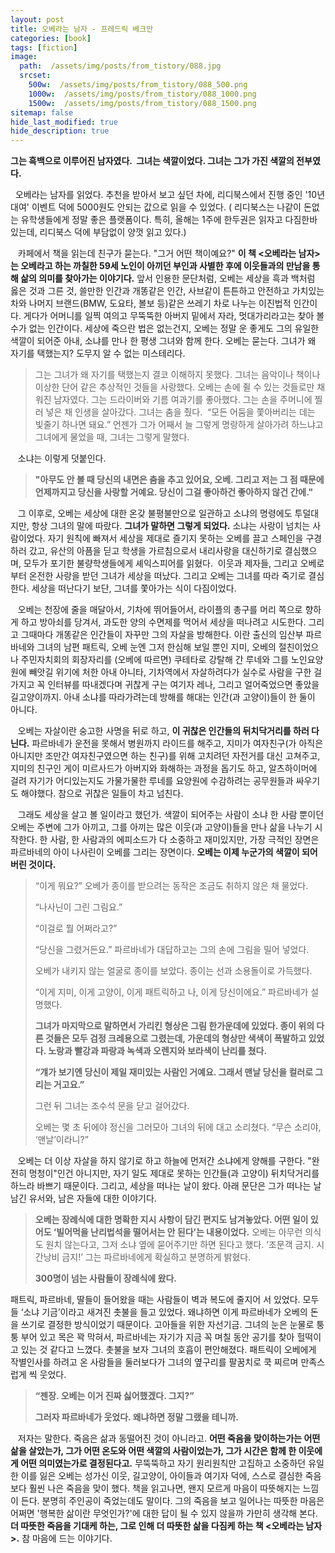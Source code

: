 ```yaml
---
layout: post
title: 오베라는 남자 - 프레드릭 베크만
categories: [book]
tags: [fiction]
image:
  path:  /assets/img/posts/from_tistory/088.jpg
  srcset:
    500w:  /assets/img/posts/from_tistory/088_500.png
    1000w:  /assets/img/posts/from_tistory/088_1000.png
    1500w:  /assets/img/posts/from_tistory/088_1500.png
sitemap: false
hide_last_modified: true
hide_description: true
---
```


  


  


**그는 흑백으로 이루어진 남자였다.  그녀는 색깔이었다. 그녀는 그가 가진 색깔의 전부였다.**

  


  오베라는 남자를 읽었다. 추천을 받아서 보고 싶던 차에, 리디북스에서 진행 중인 '10년 대여' 이벤트 덕에 5000원도 안되는 값으로 읽을 수 있었다. ( 리디북스는 나같이 돈없는 유학생들에게 정말 좋은 플랫폼이다. 특히, 올해는 1주에 한두권은 읽자고 다짐한바 있는데, 리디북스 덕에 부담없이 양껏 읽고 있다.)

  


   카페에서 책을 읽는데 친구가 묻는다. "그거 어떤 책이예요?" **이 책 <오베라는 남자\>는 오베라고 하는 까칠한 59세 노인이 아끼던 부인과 사별한 후에 이웃들과의 만남을 통해 삶의 의미를 찾아가는 이야기다.** 앞서 인용한 문단처럼, 오베는 세상을 흑과 백처럼 옳은 것과 그른 것, 쓸만한 인간과 개똥같은 인간, 사브같이 튼튼하고 안전하고 가치있는 차와 나머지 브랜드(BMW, 도요타, 볼보 등)같은 쓰레기 차로 나누는 이진법적 인간이다. 게다가 어머니를 일찍 여의고 무뚝뚝한 아버지 밑에서 자라, 멋대가리라고는 찾아 볼 수가 없는 인간이다. 세상에 죽으란 법은 없는건지, 오베는 정말 운 좋게도 그의 유일한 색깔이 되어준 아내, 소냐를 만나 한 평생 그녀와 함께 한다. 오베는 묻는다. 그녀가 왜 자기를 택했는지? 도무지 알 수 없는 미스테리다.

  


> 그는 그녀가 왜 자기를 택했는지 결코 이해하지 못했다. 그녀는 음악이나 책이나 이상한 단어 같은 추상적인 것들을 사랑했다. 오베는 손에 쥘 수 있는 것들로만 채워진 남자였다. 그는 드라이버와 기름 여과기를 좋아했다. 그는 손을 주머니에 찔러 넣은 채 인생을 살아갔다. 그녀는 춤을 췄다.  “모든 어둠을 쫓아버리는 데는 빛줄기 하나면 돼요.” 언젠가 그가 어째서 늘 그렇게 명랑하게 살아가려 하느냐고 그녀에게 물었을 때, 그녀는 그렇게 말했다.

  


   소냐는 이렇게 덧붙인다.

> **"아무도 안 볼 때 당신의 내면은 춤을 추고 있어요, 오베. 그리고 저는 그 점 때문에 언제까지고 당신을 사랑할 거예요. 당신이 그걸 좋아하건 좋아하지 않건 간에."**

  


   그 이후로, 오베는 세상에 대한 온갖 불평불만으로 일관하고 소냐의 명령에도 투덜대지만, 항상 그녀의 말에 따랐다. **그녀가 말하면 그렇게 되었다.** 소냐는 사랑이 넘치는 사람이었다. 자기 원칙에 빠져서 세상을 제대로 즐기지 못하는 오베를 끌고 스페인을 구경하러 갔고, 유산의 아픔을 딛고 학생을 가르침으로서 내리사랑을 대신하기로 결심했으며, 모두가 포기한 불량학생들에게 셰익스피어를 읽혔다.  이웃과 제자들, 그리고 오베로부터 온전한 사랑을 받던 그녀가 세상을 떠났다. 그리고 오베는 그녀를 따라 죽기로 결심한다. 세상을 떠난다기 보단, 그녀를 쫓아가는 식이 다짐이었다.

  


   오베는 천장에 줄을 매달아서, 기차에 뛰어들어서, 라이플의 총구를 머리 쪽으로 향하게 하고 방아쇠를 당겨서, 과도한 양의 수면제를 먹어서 세상을 떠나려고 시도한다. 그리고 그때마다 개똥같은 인간들이 자꾸만 그의 자살을 방해한다. 이란 출신의 임산부 파르바네와 그녀의 남편 패트릭, 오베 눈엔 그저 한심해 보일 뿐인 지미, 오베의 절친이었으나 주민자치회의 회장자리를 (오베에 따르면) 쿠테타로 강탈해 간 루네와 그를 노인요양원에 빼앗길 위기에 처한 아내 아니타, 기차역에서 자살하려다가 실수로 사람을 구한 걸 가지고 꼭 인터뷰를 따내겠다며 귀찮게 구는 여기자 레나, 그리고 얼어죽었으면 좋았을 길고양이까지. 아내 소냐를 따라가려는데 방해를 해대는 인간(과 고양이)들이 한 둘이 아니다.

  


   오베는 자살이란 숭고한 사명을 뒤로 하고, **이 귀찮은 인간들의 뒤치닥거리를 하러 다닌다.** 파르바네가 운전을 못해서 병원까지 라이드를 해주고, 지미가 여자친구(가 아직은 아니지만 조만간 여자친구였으면 하는 친구)를 위해 고치려던 자전거를 대신 고쳐주고, 지미의 친구인 게이 미르사드가 아버지와 화해하는 과정을 돕기도 하고, 알츠하이머에 걸려 자기가 어디있는지도 가물가물한 루네를 요양원에 수감하려는 공무원들과 싸우기도 해야했다. 참으로 귀찮은 일들이 차고 넘친다.

  


   그래도 세상을 살고 볼 일이라고 했던가. 색깔이 되어주는 사람이 소냐 한 사람 뿐이던 오베는 주변에 그가 아끼고, 그를 아끼는 많은 이웃(과 고양이)들을 만나 삶을 나누기 시작한다. 한 사람, 한 사람과의 에피소드가 다 소중하고 재미있지만, 가장 극적인 장면은 파르바네의 아이 나사린이 오베를 그리는 장면이다. **오베는 이제 누군가의 색깔이 되어버린 것이다.**

  


> “이게 뭐요?” 오베가 종이를 받으려는 동작은 조금도 취하지 않은 채 물었다.
>
> “나사닌이 그린 그림요.”
>
> “이걸로 뭘 어쩌라고?”
>
> “당신을 그렸거든요.” 파르바네가 대답하고는 그의 손에 그림을 밀어 넣었다.
>
> 오베가 내키지 않는 얼굴로 종이를 보았다. 종이는 선과 소용돌이로 가득했다.
>
> “이게 지미, 이게 고양이, 이게 패트릭하고 나, 이게 당신이에요.” 파르바네가 설명했다.
>
> **그녀가 마지막으로 말하면서 가리킨 형상은 그림 한가운데에 있었다. 종이 위의 다른 것들은 모두 검정 크레용으로 그렸는데, 가운데의 형상만 색색이 폭발하고 있었다. 노랑과 빨강과 파랑과 녹색과 오렌지와 보라색이 난리를 쳤다.**
>
> **“걔가 보기엔 당신이 제일 재미있는 사람인 거예요. 그래서 맨날 당신을 컬러로 그리는 거고요.”**
>
> 그런 뒤 그녀는 조수석 문을 닫고 걸어갔다.
>
> 오베는 몇 초 뒤에야 정신을 그러모아 그녀의 뒤에 대고 소리쳤다. “무슨 소리야, ‘맨날’이라니?”

  


   오베는 더 이상 자살을 하지 않기로 하고 하늘에 먼저간 소냐에게 양해를 구한다. "완전히 멍청이"인건 아니지만, 자기 일도 제대로 못하는 인간들(과 고양이) 뒤치닥거리를 하느라 바쁘기 때문이다. 그리고, 세상을 떠나는 날이 왔다. 아래 문단은 그가 떠나는 날 남긴 유서와, 남은 자들에 대한 이야기다.

  


> **오베는 장례식에 대한 명확한 지시 사항이 담긴 편지도 남겨놓았다. 어떤 일이 있어도 ‘빌어먹을 난리법석을 떨어서는 안 된다’는 내용이었다.** 오베는 아무런 의식도 원치 않는다고, 그저 소냐 옆에 묻어주기만 하면 된다고 했다. ‘조문객 금지. 시간낭비 금지!’ 그는 파르바네에게 확실하고 분명하게 밝혔다.
>
> **300명이 넘는 사람들이 장례식에 왔다.**

  


패트릭, 파르바네, 딸들이 들어왔을 때는 사람들이 벽과 복도에 줄지어 서 있었다. 모두들 ‘소냐 기금’이라고 새겨진 촛불을 들고 있었다. 왜냐하면 이게 파르바네가 오베의 돈을 쓰기로 결정한 방식이었기 때문이다. 고아들을 위한 자선기금. 그녀의 눈은 눈물로 퉁퉁 부어 있고 목은 꽉 막혀서, 파르바네는 자기가 지금 꼭 며칠 동안 공기를 찾아 헐떡이고 있는 것 같다고 느꼈다. 촛불을 보자 그녀의 호흡이 편안해졌다. 패트릭이 오베에게 작별인사를 하려고 온 사람들을 둘러보다가 그녀의 옆구리를 팔꿈치로 쿡 찌르며 만족스럽게 씩 웃었다.

> **“젠장. 오베는 이거 진짜 싫어했겠다. 그지?”**
>
> **그러자 파르바네가 웃었다. 왜냐하면 정말 그랬을 테니까.**

  


   저자는 말한다. 죽음은 삶과 동떨어진 것이 아니라고. **어떤 죽음을 맞이하는가는 어떤 삶을 살았는가, 그가 어떤 온도와 어떤 색깔의 사람이었는가, 그가 시간은 함께 한 이웃에게 어떤 의미였는가로 결정된다고.** 무뚝뚝하고 자기 원리원칙만 고집하고 소중하던 유일한 이를 잃은 오베는 성가신 이웃, 길고양이, 아이들과 여기자 덕에, 스스로 결심한 죽음보다 훨씬 나은 죽음을 맞이 했다. 책을 읽고나면, 왠지 모르게 마음이 따뜻해지는 느낌이 든다. 분명히 주인공이 죽었는데도 말이다. 그의 죽음을 보고 일어나는 따뜻한 마음은 어쩌면 '행복한 삶이란 무엇인가?'에 대한 답이 될 수 있지 않을까 가만히 생각해 본다. **더 따뜻한 죽음을 기대케 하는, 그로 인해 더 따뜻한 삶을 다짐케 하는 책 <오베라는 남자\>.** 참 마음에 드는 이야기다.

  


